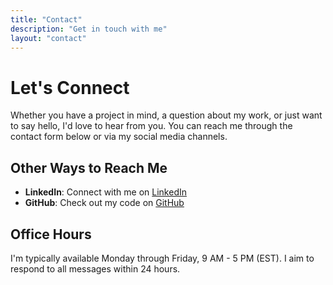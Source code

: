 ```yaml
---
title: "Contact"
description: "Get in touch with me"
layout: "contact"
---
```


# Let's Connect

Whether you have a project in mind, a question about my work, or just want to say hello, I'd love to hear from you. You can reach me through the contact form below or via my social media channels.

## Other Ways to Reach Me

- **LinkedIn**: Connect with me on [LinkedIn](https://linkedin.com/in/markhannel)
- **GitHub**: Check out my code on [GitHub](https://github.com/markhannel)

## Office Hours

I'm typically available Monday through Friday, 9 AM - 5 PM (EST). I aim to respond to all messages within 24 hours. 
